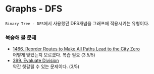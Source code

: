 # Graphs - DFS

`Binary Tree - DFS`에서 사용했던 DFS개념을 그래프에 적용시키는 유형이다.

### 복습해 볼 문제

- [1466. Reorder Routes to Make All Paths Lead to the City Zero](https://leetcode.com/problems/reorder-routes-to-make-all-paths-lead-to-the-city-zero)  
어떻게 맞았는지 모르겠다. 복습 필요 (3.5/5)
- [399. Evaluate Division](https://leetcode.com/problems/evaluate-division)  
약간 헷갈릴 수 있는 문제이다. (3/5)
